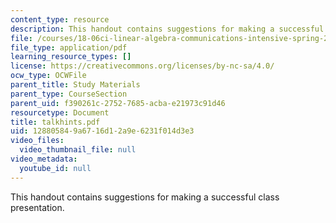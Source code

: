 ```yaml
---
content_type: resource
description: This handout contains suggestions for making a successful class presentation.
file: /courses/18-06ci-linear-algebra-communications-intensive-spring-2004/128805849a6716d12a9e6231f014d3e3_talkhints.pdf
file_type: application/pdf
learning_resource_types: []
license: https://creativecommons.org/licenses/by-nc-sa/4.0/
ocw_type: OCWFile
parent_title: Study Materials
parent_type: CourseSection
parent_uid: f390261c-2752-7685-acba-e21973c91d46
resourcetype: Document
title: talkhints.pdf
uid: 12880584-9a67-16d1-2a9e-6231f014d3e3
video_files:
  video_thumbnail_file: null
video_metadata:
  youtube_id: null
---
```

This handout contains suggestions for making a successful class presentation.